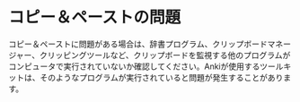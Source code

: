 # コピー＆ペーストの問題

コピー＆ペーストに問題がある場合は、辞書プログラム、クリップボードマネージャー、クリッピングツールなど、クリップボードを監視する他のプログラムがコンピュータで実行されていないか確認してください。Ankiが使用するツールキットは、そのようなプログラムが実行されていると問題が発生することがあります。
